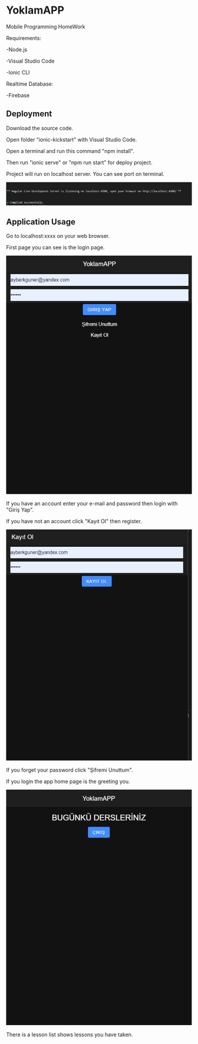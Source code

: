 # YoklamAPP
 Mobile Programming HomeWork
 
 Requirements:
 
 -Node.js
 
 -Visual Studio Code
 
 -Ionic CLI
 
 Realtime Database:
 
 -Firebase
 
## Deployment 
 
 Download the source code.
 
 Open folder "ionic-kickstart" with Visual Studio Code.
 
 Open a terminal and run this command "npm install".
 
 Then run "ionic serve" or "npm run start" for deploy project.
 
 Project will run on localhost server. You can see port on terminal.
 
 ![alt text](https://raw.githubusercontent.com/BarisAyberkGuner/YoklamAPP/master/Screenshots/port.png?token=AIX7RREO3UORO2TG2FM42VTACF3TQ)
 
## Application Usage
 
 Go to localhost:xxxx on your web browser.
 
 First page you can see is the login page.
 
 ![alt text](https://raw.githubusercontent.com/BarisAyberkGuner/YoklamAPP/master/Screenshots/login.png?token=AIX7RRFO52CIWDZJ6HIBWRLACF3YG)
 
 If you have an account enter your e-mail and password then login with "Giriş Yap".
 
 If you have not an account click "Kayıt Ol" then register.
 
 ![alt text](https://raw.githubusercontent.com/BarisAyberkGuner/YoklamAPP/master/Screenshots/register.png?token=AIX7RRBPP5KC2T645PY2XWDACF3YK)
 
 If you forget your password click "Şifremi Unuttum".
 
 If you login the app home page is the greeting you.
 
 ![alt text](https://raw.githubusercontent.com/BarisAyberkGuner/YoklamAPP/master/Screenshots/homepage.png?token=AIX7RRE5OPGUMYK477RWHT3ACF3SE)
 
 There is a lesson list shows lessons you have taken.
 
 

